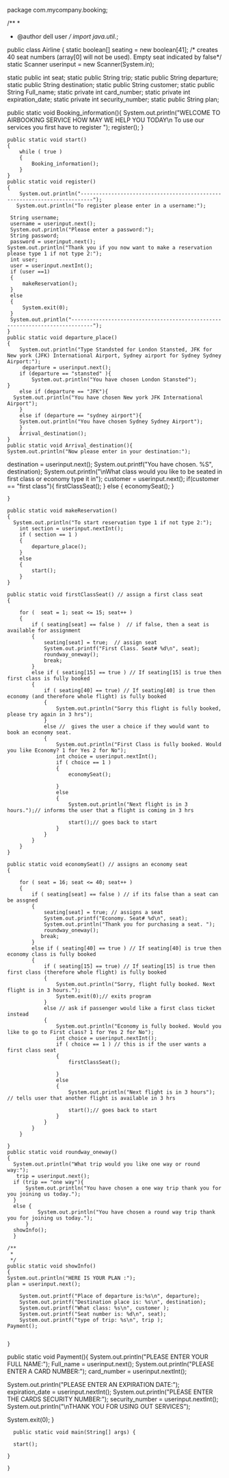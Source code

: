 package com.mycompany.booking;

/**
 *
 * @author dell user
 */
import java.util.*;




public class Airline {
 static boolean[] seating = new boolean[41]; /* creates 40 seat numbers (array[0] will not be used). Empty seat indicated by false*/
 static Scanner userinput = new Scanner(System.in);
 
static public int seat;
static public String trip;
static public String departure;
static public String destination;
static public String customer;
static public String Full_name;
static private int card_number;
static private int expiration_date;
static private int security_number;
static public String plan;

public static void Booking_information(){
System.out.println("WELCOME TO AIRBOOKING SERVICE HOW MAY WE HELP YOU TODAY\n To use our services you first have to register ");
register();
}

    public static void start()
    {       
        while ( true )
        {
            Booking_information();
        }   
    }
    public static void register()
    {
        System.out.println("--------------------------------------------------------------------------");
       System.out.println("To register please enter in a username:");
    
     String username;
     username = userinput.next();
     System.out.println("Please enter a password:");
     String password;
     password = userinput.next();
    System.out.println("Thank you if you now want to make a reservation please type 1 if not type 2:");
     int user;
     user = userinput.nextInt();
     if (user ==1)
     {
         makeReservation();
     }
     else
     { 
         System.exit(0);
     }
     System.out.println("-----------------------------------------------------------------------------");
    }
    public static void departure_place()
    {
        System.out.println("Type Standsted for London Stansted, JFK for New york (JFK) International Airport, Sydney airport for Sydney Sydney Airport:");
         departure = userinput.next();
        if (departure == "stansted" ){
            System.out.println("You have chosen London Stansted");      
    }
        else if (departure == "JFK"){
      System.out.println("You have chosen New york JFK International Airport");
        }
        else if (departure == "sydney airport"){
        System.out.println("You have chosen Sydney Sydney Airport");
        }
        Arrival_destination();
    }
    public static void Arrival_destination(){
    System.out.println("Now please enter in your destination:");
   destination = userinput.next();
    System.out.printf("You have chosen. %S", destination);
    System.out.println("\nWhat class would you like to be seated in first class or economy type it in");
     customer = userinput.next();
    if(customer == "first class"){
    firstClassSeat();
    }
    else  {
    economySeat();
    }
    
    }

    public static void makeReservation()
    {
      System.out.println("To start reservation type 1 if not type 2:");
        int section = userinput.nextInt();
        if ( section == 1 )
        {
            departure_place();
        }
        else
        {
            start();
        }
    }
    
    public static void firstClassSeat() // assign a first class seat
    {
         
        for (  seat = 1; seat <= 15; seat++ )
        {
            if ( seating[seat] == false )  // if false, then a seat is available for assignment
            {
                seating[seat] = true;  // assign seat
                System.out.printf("First Class. Seat# %d\n", seat);
                roundway_oneway();
                break;
            }
            else if ( seating[15] == true ) // If seating[15] is true then first class is fully booked
            {
                if ( seating[40] == true) // If seating[40] is true then economy (and therefore whole flight) is fully booked
                {
                    System.out.println("Sorry this flight is fully booked, please try again in 3 hrs");
                }
                else //  gives the user a choice if they would want to book an economy seat.
                {
                    System.out.println("First Class is fully booked. Would you like Economy? 1 for Yes 2 for No");  
                    int choice = userinput.nextInt();
                    if ( choice == 1 )
                    {
                        economySeat();
                       
                    }
                    else
                    {
                        System.out.println("Next flight is in 3 hours.");// informs the user that a flight is coming in 3 hrs
                         
                        start();// goes back to start
                    }
                }
            }
        }
    }   

    public static void economySeat() // assigns an economy seat
    {
         
        for ( seat = 16; seat <= 40; seat++ )
        {
            if ( seating[seat] == false ) // if its false than a seat can be assgned
            {
                seating[seat] = true; // assigns a seat
                System.out.printf("Economy. Seat# %d\n", seat);
                System.out.println("Thank you for purchasing a seat. ");
                roundway_oneway();
               break;
            }
            else if ( seating[40] == true ) // If seating[40] is true then economy class is fully booked
            {
                if ( seating[15] == true) // If seating[15] is true then first class (therefore whole flight) is fully booked
                {
                    System.out.println("Sorry, flight fully booked. Next flight is in 3 hours.");
                    System.exit(0);// exits program
                }
                else // ask if passenger would like a first class ticket instead
                {
                    System.out.println("Economy is fully booked. Would you like to go to First class? 1 for Yes 2 for No");
                    int choice = userinput.nextInt();
                    if ( choice == 1 ) // this is if the user wants a first class seat
                    {
                        firstClassSeat();
                      
                    }
                    else
                    {
                        System.out.println("Next flight is in 3 hours"); // tells user that another flight is available in 3 hrs
                       
                        start();// goes back to start
                    }
                }
            }
        }
        
    }
    public static void roundway_oneway()
    {
      System.out.println("What trip would you like one way or round way:");
       trip = userinput.next();
      if (trip == "one way"){
          System.out.println("You have chosen a one way trip thank you for you joining us today.");
      }
      else { 
              System.out.println("You have chosen a round way trip thank you for joining us today.");    
          }
      showInfo();
      }

    /**
     *
     */
    public static void showInfo()
    {
    System.out.println("HERE IS YOUR PLAN :");
    plan = userinput.next();
   
        System.out.printf("Place of departure is:%s\n", departure);
        System.out.printf("Destination place is: %s\n", destination);
        System.out.printf("What class: %s\n", customer );
        System.out.printf("Seat number is: %d\n", seat);
        System.out.printf("type of trip: %s\n", trip );
    Payment();
    
    
    }
   public static void Payment(){
   System.out.println("PLEASE ENTER YOUR FULL NAME:");
   Full_name = userinput.next();
   System.out.println("PLEASE ENTER A CARD NUMBER:");
   card_number = userinput.nextInt();
   
   System.out.println("PLEASE ENTER AN EXPIRATION DATE:");
   expiration_date = userinput.nextInt();
   System.out.println("PLEASE ENTER THE CARDS SECURITY NUMBER:");
   security_number = userinput.nextInt();
  System.out.println("\nTHANK YOU FOR USING OUT SERVICES");
   
   System.exit(0);
   }
    
      public static void main(String[] args) {
        
      start();
        
    }
    
    }
